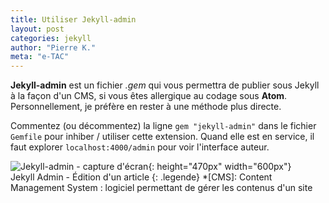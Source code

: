 ```yaml
---
title: Utiliser Jekyll-admin
layout: post
categories: jekyll
author: "Pierre K."
meta: "e-TAC"
---
```

**Jekyll-admin** est un fichier *.gem* qui vous permettra de publier sous Jekyll à la façon d'un CMS, si vous êtes allergique au codage sous **Atom**. Personnellement, je préfère en rester à une méthode plus directe.

Commentez (ou décommentez) la ligne `gem "jekyll-admin"` dans le fichier `Gemfile` pour inhiber / utiliser cette extension. Quand elle est en service, il faut explorer `localhost:4000/admin` pour voir l'interface auteur.

![Jekyll-admin - capture d'écran]({{site.url}}/assets/images/jekyll_admin.jpg){: height="470px" width="600px"}  
<i class="fa fa-camera-retro" aria-hidden="true"></i> Jekyll Admin - Édition d'un article
{: .legende}
*[CMS]: Content Management System : logiciel permettant de gérer les contenus d'un site
